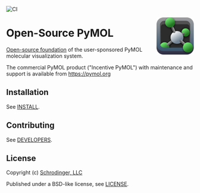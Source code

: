 ![CI](https://github.com/schrodinger/pymol-open-source/workflows/CI/badge.svg)

<img src="./data/pymol/icons/icon2.svg" height="100" align="right" />

# Open-Source PyMOL

[Open-source foundation](https://pymol.org/#opensource) of the user-sponsored PyMOL molecular visualization system.

The commercial PyMOL product ("Incentive PyMOL") with maintenance and support is available from https://pymol.org

## Installation

See [INSTALL](INSTALL).

## Contributing

See [DEVELOPERS](DEVELOPERS).

## License

Copyright (c) [Schrodinger, LLC](https://www.schrodinger.com/)

Published under a BSD-like license, see [LICENSE](LICENSE).

